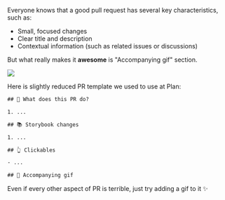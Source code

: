 <script lang="ts">
	import style from './style.webp';
</script>

Everyone knows that a good pull request has several key characteristics, such as:

- Small, focused changes
- Clear title and description
- Contextual information (such as related issues or discussions)

But what really makes it **awesome** is "Accompanying gif" section.

![]({style})

Here is slightly reduced PR template we used to use at Plan:

<div class="code">

```txt
## 🌱 What does this PR do?

1. ...

## 📚 Storybook changes

1. ...

## 👆 Clickables

- ...

## 👏 Accompanying gif


```

</div>

Even if every other aspect of PR is terrible, just try adding a gif to it ✨